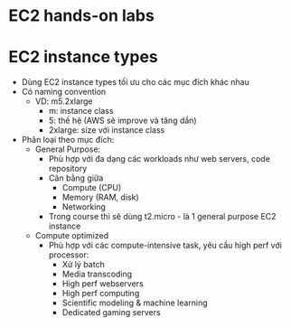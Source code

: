# EC2 hands-on labs

# EC2 instance types
- Dùng EC2 instance types tối ưu cho các mục đích khác nhau
- Có naming convention
  - VD: m5.2xlarge
    - m: instance class
    - 5: thế hệ (AWS sẽ improve và tăng dần)
    - 2xlarge: size với instance class
- Phân loại theo mục đích:
  - General Purpose:
    - Phù hợp với đa dạng các workloads như web servers, code repository
    - Cân bằng giữa
      - Compute (CPU)
      - Memory (RAM, disk)
      - Networking
    - Trong course thì sẽ dùng t2.micro - là 1 general purpose EC2 instance
  - Compute optimized
    - Phù hợp với các compute-intensive task, yêu cầu high perf với processor:
      - Xử lý batch
      - Media transcoding
      - High perf webservers
      - High perf computing
      - Scientific modeling & machine learning
      - Dedicated gaming servers

